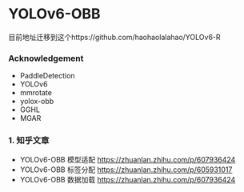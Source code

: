# YOLOv6-OBB
目前地址迁移到这个https://github.com/haohaolalahao/YOLOv6-R
### Acknowledgement
- PaddleDetection
- YOLOv6
- mmrotate
- yolox-obb
- GGHL
- MGAR
### 1. 知乎文章
- YOLOv6-OBB 模型适配 https://zhuanlan.zhihu.com/p/607936424
- YOLOv6-OBB 标签分配 https://zhuanlan.zhihu.com/p/605931017
- YOLOv6-OBB 数据加载 https://zhuanlan.zhihu.com/p/607936424
